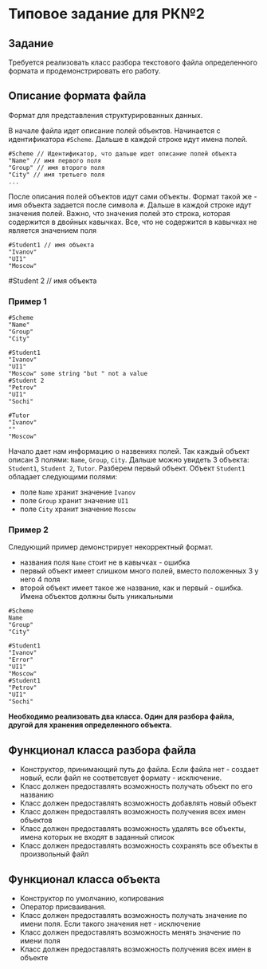 # Типовое задание для РК№2

## Задание
Требуется реализовать класс разбора текстового файла определенного формата и продемонстрировать его работу.

## Описание формата файла
Формат для представления структурированных данных. 

В начале файла идет описание полей объектов. Начинается с идентификатора `#Scheme`. Дальше в каждой строке идут имена полей.

```
#Scheme // Идентификатор, что дальше идет описание полей объекта
"Name" // имя первого поля
"Group" // имя второго поля
"City" // имя третьего поля
...
```

После описания  полей объектов идут сами объекты. Формат такой же - имя объекта задается после символа `#`. 
Дальше в каждой строке идут значения полей. Важно, что значения полей это строка, которая содержится в двойных кавычках. Все, что не содержится в кавычках не является значением поля 
```
#Student1 // имя объекта
"Ivanov"
"UI1"
"Moscow"
```


#Student 2 // имя объекта

### Пример 1
```
#Scheme
"Name"
"Group" 
"City" 

#Student1
"Ivanov"
"UI1"
"Moscow" some string "but " not a value
#Student 2
"Petrov"
"UI1"
"Sochi"

#Tutor
"Ivanov"
""
"Moscow"
```

Начало дает нам информацию о назвениях полей. Так каждый объект описан 3 полями: `Name`, `Group`, `City`.
Дальше можно увидеть 3 объекта: `Student1`, `Student 2`, `Tutor`. Разберем первый объект. 
Объект `Student1` обладает следующими полями:
* поле `Name` хранит значение `Ivanov`
* поле `Group` хранит значение `UI1`
* поле `City` хранит значение `Moscow`

### Пример 2
Следующий пример демонстрирует некорректный формат.
* названия поля `Name` стоит не в кавычках - ошибка 
* первый объект имеет слишком много полей, вместо положенных 3 у него 4 поля 
* второй объект имеет такое же название, как и первый - ошибка. Имена объектов должны быть уникальными
```
#Scheme
Name
"Group" 
"City" 

#Student1
"Ivanov"
"Error"
"UI1"
"Moscow"
#Student1
"Petrov"
"UI1"
"Sochi"
```


**Необходимо реализовать два класса. Один для разбора файла, другой для хранения определенного объекта.**
## Функционал класса разбора файла
* Конструктор, принимающий путь до файла. Если файла нет - создает новый, если файл не соответсвует формату - исключение.
* Класс должен предоставлять возможность получать объект по его названию
* Класс должен предоставлять возможность добавлять новый объект
* Класс должен предоставлять возможность получения всех имен объектов
* Класс должен предоставлять возможность удалять все объекты, имена которых не входят в заданный список
* Класс должен предоставлять возможность сохранять все объекты в произвольный файл

## Функционал класса объекта
* Конструктор по умолчанию, копирования
* Оператор присваивания.
* Класс должен предоставлять возможность получать значение по имени поля. Если такого значения нет - исключение
* Класс должен предоставлять возможность менять значение по имени поля
* Класс должен предоставлять возможность получения всех имен в объекте
